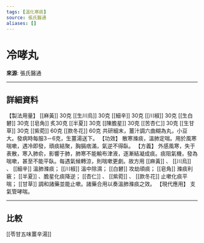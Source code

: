 ```yaml
---
tags: [溫化寒痰]
source: 張氏醫通
aliases: []
---
```


# 冷哮丸

**來源**: 張氏醫通  

---

## 詳細資料
【製法用量】 [[麻黃]] 30克 [[生川烏]] 30克 [[細辛]] 30克 [[川椒]] 30克 [[生白礬]] 30克 [[皂角]] 炙30克 [[半夏]] 30克 [[陳膽星]] 30克 [[苦杏仁]] 30克 [[生甘草]] 30克 [[紫菀]] 60克 [[款冬花]] 60克
共研細末，薑汁調六曲糊為丸，小豆大。發病時每服3－6克，生薑湯送下。
【功效】
散寒滌痰，溫肺定喘。用於風寒喘嗽，遇冷即發，頑痰結聚，胸膈痞滿，氣逆不得臥。
【方義】
外感風寒，失于表散，寒入肺俞，影響于肺，肺寒不能輸布津液，逐漸結凝成痰。痰阻氣機，發為喘嗽，甚至不能平臥。每遇氣候轉涼，則喘嗽更劇。故方用 [[麻黃]] 、 [[川烏]] 、 [[細辛]] 溫肺滌痰； [[川椒]] 溫中除濕； [[白礬]] 攻劫頑痰； [[皂角]] 滌痰利竅； [[半夏]] 、膽星化痰降逆； [[杏仁]] 、 [[紫菀]] 、 [[款冬花]] 止嗽化痰平喘； [[甘草]] 調和諸藥並能止嗽。諸藥合用以奏溫肺滌痰之效。
【現代應用】
支氣管哮喘。

---

## 比較
[[苓甘五味薑辛湯]]
